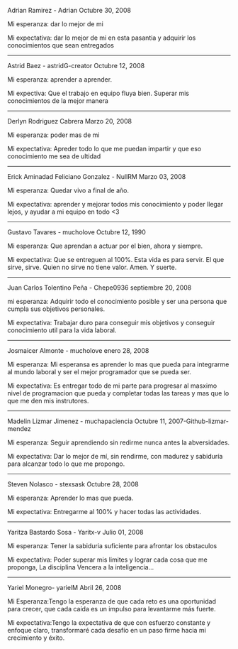 Adrian Ramirez - Adrian
Octubre 30, 2008

Mi esperanza: dar lo mejor de mi

Mi expectativa: dar lo mejor de mi en esta pasantia y adquirir los conocimientos que sean entregados

-----------------------

Astrid Baez - astridG-creator
Octubre 12, 2008

Mi esperanza: 
aprender a aprender.

Mi expectiva: 
Que el trabajo en equipo fluya bien. 
Superar mis conocimientos de la mejor manera

-----------------------

Derlyn Rodriguez Cabrera
Marzo 20, 2008

Mi esperanza:
poder mas de mi 

Mi expectativa:
Apreder todo lo que me puedan impartir y que eso conocimiento me sea de ultidad 

-----------------------

Erick Aminadad Feliciano Gonzalez - NullRM
Marzo 03, 2008

Mi esperanza:
Quedar vivo a final de año.

Mi expectativa:
aprender y mejorar todos mis conocimiento y poder llegar lejos, y ayudar a mi equipo en todo <3

-----------------------

Gustavo Tavares - mucholove
Octubre 12, 1990

Mi esperanza:
Que aprendan a actuar por el bien, ahora y siempre.

Mi expectativa:
Que se entreguen al 100%. Esta vida es para servir.
El que sirve, sirve. Quien no sirve no tiene valor.
Amen. Y suerte.

-----------------------


Juan Carlos Tolentino Peña - Chepe0936 
septiembre 20, 2008

mi esperanza:
Adquirir todo el conocimiento posible y ser una persona que cumpla sus objetivos personales.

Mi expectativa:
Trabajar duro para conseguir mis objetivos y conseguir conocimiento util para la vida laboral.


-----------------------


Josmaicer Almonte - mucholove
enero 28, 2008

Mi esperanza:
Mi esperansa es aprender lo mas que pueda para integrarme al mundo laboral y ser el mejor programador que se pueda ser.

Mi expectativa:
Es entregar todo de mi parte para progresar al masximo nivel de programacion que pueda y completar todas las tareas y mas que lo que me den mis instrutores. 

-----------------------

Madelin Lizmar Jimenez - muchapaciencia
Octubre 11, 2007-Github-lizmar-mendez

Mi esperanza:
Seguir aprendiendo sin redirme nunca antes la abversidades.

Mi expectativa:
Dar lo mejor de mí, sin rendirme, con madurez y 
sabiduría para alcanzar todo lo que me propongo.

-----------------------

Steven Nolasco - stexsask
Octubre 28, 2008

Mi esperanza:
Aprender lo mas que pueda.

Mi expectativa:
Entregarme al 100% y hacer todas las actividades.

-----------------------

Yaritza Bastardo Sosa - Yaritx-v
Julio 01, 2008

Mi esperanza:
Tener la sabiduria suficiente para afrontar los obstaculos 

Mi expectativa:
Poder superar mis limites y lograr cada cosa que me proponga, La disciplina Vencera a la inteligencia...

-------
Yariel Monegro- yarielM
Abril 26, 2008

Mi Esperanza:Tengo la esperanza de que cada reto es una oportunidad para crecer, que cada caída es un impulso para levantarme más fuerte.

Mi expectativa:Tengo la expectativa de que con esfuerzo constante y enfoque claro, transformaré cada desafío en un paso firme hacia mi crecimiento y éxito.

